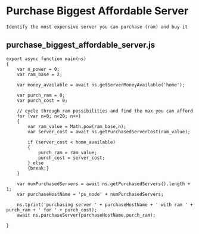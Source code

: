 # Purchase Biggest Affordable Server

	Identify the most expensive server you can purchase (ram) and buy it
	
## purchase_biggest_affordable_server.js 

	export async function main(ns) 
	{
		var n_power = 0;
		var ram_base = 2;

		var money_available = await ns.getServerMoneyAvailable('home');

		var purch_ram = 0;
		var purch_cost = 0;

		// cycle through ram possibilities and find the max you can afford
		for (var n=0; n<20; n++)
		{
			var ram_value = Math.pow(ram_base,n);
			var server_cost = await ns.getPurchasedServerCost(ram_value);

			if (server_cost < home_available)
			{
				purch_ram = ram_value;
				purch_cost = server_cost;
			} else
			{break;}
		}

		var numPurchasedServers = await ns.getPurchasedServers().length + 1;
		var purchaseHostName = 'ps_node' + numPurchasedServers;
		
		ns.tprint('purchasing server ' + purchaseHostName + ' with ram ' + purch_ram + ' for ' + purch_cost);
		await ns.purchaseServer(purchaseHostName,purch_ram);

	}